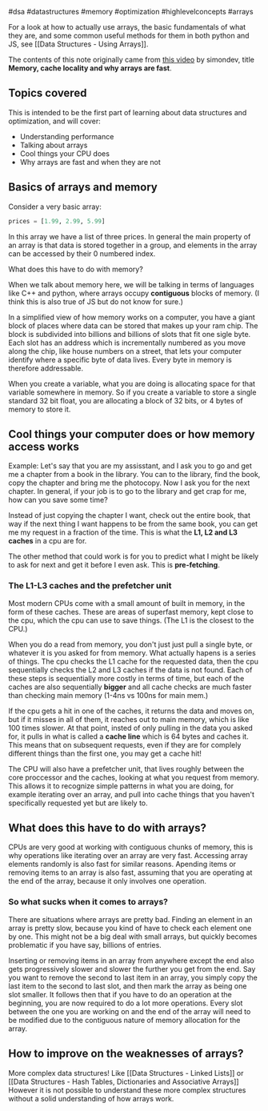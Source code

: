 #dsa #datastructures #memory #optimization #highlevelconcepts #arrays 

For a look at how to actually use arrays, the basic fundamentals of what they are, and some common useful methods for them in both python and JS, see [[Data Structures - Using Arrays]].

The contents of this note originally came from [this video](https://www.youtube.com/watch?v=247cXLkYt2M&list=PLRL3Z3lpLmH0FiSWovfiBtxNczQg0Hzry&index=1) by simondev, title **Memory, cache locality and why arrays are fast**.

## Topics covered
This is intended to be the first part of learning about data structures and optimization, and will cover:
- Understanding performance
- Talking about arrays
- Cool things your CPU does
- Why arrays are fast and when they are not

## Basics of arrays and memory
Consider a very basic array:
```python
prices = [1.99, 2.99, 5.99]
```
In this array we have a list of three prices. In general the main property of an array is that data is stored together in a group, and elements in the array can be accessed by their 0 numbered index.

What does this have to do with memory?

When we talk about memory here, we will be talking in terms of languages like C++ and python, where arrays occupy **contiguous** blocks of memory. (I think this is also true of JS but do not know for sure.) 

In a simplified view of how memory works on a computer, you have a giant block of places where data can be stored that makes up your ram chip. The block is subdivided into billions and billions of slots that fit one sigle byte. Each slot has an address which is incrementally numbered as you move along the chip, like house numbers on a street, that lets your computer identify where a specific byte of data lives. Every byte in memory is therefore addressable.

When you create a variable, what you are doing is allocating space for that variable somewhere in memory. So if you create a variable to store a single standard 32 bit float, you are allocating a block of 32 bits, or 4 bytes of memory to store it.

## Cool things your computer does or how memory access works
Example: 
Let's say that you are my assisstant, and I ask you to go and get me a chapter from a book in the library. You can to the library, find the book, copy the chapter and bring me the photocopy. Now I ask you for the next chapter. In general, if your job is to go to the library and get crap for me, how can you save some time?

Instead of just copying the chapter I want, check out the entire book, that way if the next thing I want happens to be from the same book, you can get me my request in a fraction of the time.
This is what the **L1, L2 and L3 caches** in a cpu are for. 

The other method that could work is for you to predict what I might be likely to ask for next and get it before I even ask. This is **pre-fetching**.

### The L1-L3 caches and the prefetcher unit
Most modern CPUs come with a small amount of built in memory, in the form of these caches. These are areas of superfast memory, kept close to the cpu, which the cpu can use to save things. (The L1 is the closest to the CPU.) 

When you do a read from memory, you don't just just pull a single byte, or whatever it is you asked for from memory. What actually hapens is a series of things. The cpu checks the L1 cache for the requested data, then the cpu sequentially checks the L2 and L3 caches if the data is not found. Each of these steps is sequentially more costly in terms of time, but each of the caches are also sequentially **bigger** and all cache checks are much faster than checking main memory (1-4ns vs 100ns for main mem.) 

If the cpu gets a hit in one of the caches, it returns the data and moves on, but if it misses in all of them, it reaches out to main memory, which is like 100 times slower. At that point, insted of only pulling in the data you asked for, it pulls in what is called a **cache line** which is 64 bytes and caches it. This means that on subsequent requests, even if they are for complely different things than the first one, you may get a cache hit! 

The CPU will also have a prefetcher unit, that lives roughly between the core proccessor and the caches, looking at what you request from memory. This allows it to recognize simple patterns in what you are doing, for example iterating over an array, and pull into cache things that you haven't specifically requested yet but are likely to. 

## What does this have to do with arrays?
CPUs are very good at working with contiguous chunks of memory, this is why operations like iterating over an array are very fast. Accessing array elements randomly is also fast for similar reasons. Apending items or removing items to an array is also fast, assuming that you are operating at the end of the array, because it only involves one operation.

### So what sucks when it comes to arrays?
There are situations where arrays are pretty bad. Finding an element in an array is pretty slow, because you kind of have to check each element one by one. This might not be a big deal with small arrays, but quickly becomes problematic if you have say, billions of entries.

Inserting or removing items in an array from anywhere except the end also gets progressively slower and slower the further you get from the end. Say you want to remove the second to last item in an array, you simply copy the last item to the second to last slot, and then mark the array as being one slot smaller. It follows then that if you have to do an operation at the beginning, you are now required to do a lot more operations. Every slot between the one you are working on and the end of the array will need to be modified due to the contiguous nature of memory allocation for the array.

## How to improve on the weaknesses of arrays?
More complex data structures! Like [[Data Structures - Linked Lists]] or [[Data Structures - Hash Tables, Dictionaries and Associative Arrays]]
However it is not possible to understand these more complex structures without a solid understanding of how arrays work.